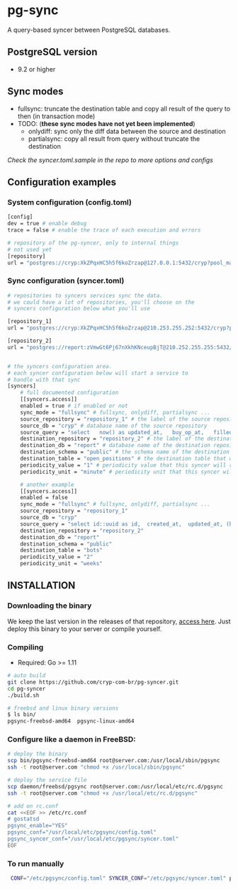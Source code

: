 # pg-sync

A query-based syncer between PostgreSQL databases.

## PostgreSQL version
- 9.2 or higher

## Sync modes
- fullsync: truncate the destination table and copy all result of the query to then (in transaction mode)
- TODO: (**these sync modes have not yet been implemented**)
    - onlydiff: sync only the diff data between the source and destination
    - partialsync: copy all result from query without truncate the destination

*Check the syncer.toml.sample in the repo to more options and configs*

## Configuration examples

### System configuration (config.toml)
```sh
[config]
dev = true # enable debug
trace = false # enable the trace of each execution and errors

# repository of the pg-syncer, only to internal things
# not used yet
[repository]
url = "postgres://cryp:XkZPqxHC5h5f6koZrzap@127.0.0.1:5432/cryp?pool_max_conns=2"
```

### Sync configuration (syncer.toml)
```sh
# repositories to syncers services sync the data.
# we could have a lot of repositories, you'll choose on the
# syncers configuration below what you'll use

[repository_1]
url = "postgres://cryp:XkZPqxHC5h5f6koZrzap@210.253.255.252:5432/cryp?pool_max_conns=2"

[repository_2]
url = "postgres://report:zVmwGt6Pj67nXkhKNceupBjT@210.252.255.255:5432/report?pool_max_conns=2"


# the syncers configuration area.
# each syncer configuration below will start a service to
# handle with that sync
[syncers]
    # full documented configuration
    [[syncers.access]]
    enabled = true # if enabled or not
    sync_mode = "fullsync" # fullsync, onlydiff, partialsync ...
    source_repository = "repository_1" # the label of the source repository
    source_db = "cryp" # database name of the source repository
    source_query = "select   now() as updated_at,   buy_op_at,   filled::numeric,   now() as created_at,   bot_license_id as bot_id,   diff_from_now::numeric,   diff_percent_from_now::numeric,   estimate_buy_price::numeric,   current_bid_price::numeric,   buy_price::numeric,   total_if_sell_now::numeric,   buyed_amount::numeric,   estimate::numeric,   market,   'binance' as exchange,   strategy_label from   stats.open_positions" # the query will be executed on the source to get the data
    destination_repository = "repository_2" # the label of the destination repository
    destination_db = "report" # database name of the destination repository
    destination_schema = "public" # the schema name of the destination of the data
    destination_table = "open_positions" # the destination table that we'll write the data getted on source
    periodicity_value = "1" # periodicity value that this syncer will run each periodicity unit (int value > 0)
    periodicity_unit = "minute" # periodicity unit that this syncer will run (second, minute, hour, day, week) to understand more: https://github.com/cryp-com-br/pg-syncer/blob/e92559d0881d4bc2d380345d5a8f3be45dd07808/syncer/scheduler.go#L11

    # another example
    [[syncers.access]]
    enabled = false
    sync_mode = "fullsync" # fullsync, onlydiff, partialsync ...
    source_repository = "repository_1"
    source_db = "cryp"
    source_query = "select id::uuid as id,  created_at,  updated_at, (holder_info ->> 'label')::text as label from bot_licenses"
    destination_repository = "repository_2"
    destination_db = "report"
    destination_schema = "public"
    destination_table = "bots"
    periodicity_value = "2"
    periodicity_unit = "weeks"

```


## INSTALLATION

### Downloading the binary
We keep the last version in the releases of that repository, [access here](https://github.com/cryp-com-br/pg-syncer/releases).
Just deploy this binary to your server or compile yourself.

### Compiling
- Required: Go >= 1.11
```sh
# auto build
git clone https://github.com/cryp-com-br/pg-syncer.git
cd pg-syncer
./build.sh

# freebsd and linux binary versions
$ ls bin/
pgsync-freebsd-amd64  pgsync-linux-amd64
```

### Configure like a daemon in FreeBSD:
```sh
# deploy the binary
scp bin/pgsync-freebsd-amd64 root@server.com:/usr/local/sbin/pgsync
ssh -t root@server.com "chmod +x /usr/local/sbin/pgsync"

# deploy the service file
scp daemon/freebsd/pgsync root@server.com:/usr/local/etc/rc.d/pgsync
ssh -t root@server.com "chmod +x /usr/local/etc/rc.d/pgsync"

# add on rc.conf
cat <<EOF >> /etc/rc.conf
# gostatsd
pgsync_enable="YES"
pgsync_conf="/usr/local/etc/pgsync/config.toml"
pgsync_syncer_conf="/usr/local/etc/pgsync/syncer.toml"
EOF
```

### To run manually
```sh
 CONF="/etc/pgsync/config.toml" SYNCER_CONF="/etc/pgsync/syncer.toml" pgsync
```

